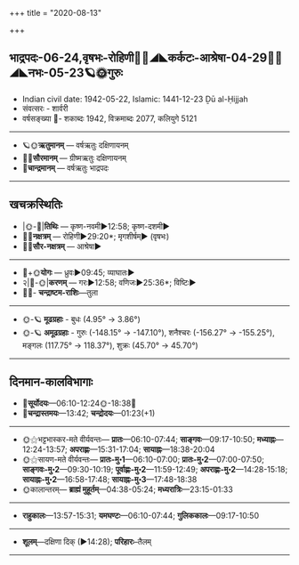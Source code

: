 +++
title = "2020-08-13"

+++
## भाद्रपदः-06-24,वृषभः-रोहिणी🌛🌌◢◣कर्कटः-आश्रेषा-04-29🌌🌞◢◣नभः-05-23🪐🌞गुरुः
- Indian civil date: 1942-05-22, Islamic: 1441-12-23 Ḏū al-Ḥijjah
- संवत्सरः - शार्वरी
- वर्षसङ्ख्या 🌛- शकाब्दः 1942, विक्रमाब्दः 2077, कलियुगे 5121
___________________
- 🪐🌞**ऋतुमानम्** — वर्षऋतुः दक्षिणायनम्
- 🌌🌞**सौरमानम्** — ग्रीष्मऋतुः दक्षिणायनम्
- 🌛**चान्द्रमानम्** — वर्षऋतुः भाद्रपदः
___________________


## खचक्रस्थितिः
- |🌞-🌛|**तिथिः** — कृष्ण-नवमी►12:58; कृष्ण-दशमी►  
- 🌌🌛**नक्षत्रम्** — रोहिणी►29:20*; मृगशीर्षम्► (वृषभः)  
- 🌌🌞**सौर-नक्षत्रम्** — आश्रेषा►  
___________________
- 🌛+🌞**योगः** — ध्रुवः►09:45; व्याघातः►  
- २|🌛-🌞|**करणम्** — गरः►12:58; वणिजः►25:36*; विष्टिः►  
- 🌌🌛- **चन्द्राष्टम-राशिः**—तुला  
___________________
- 🌞-🪐 **मूढग्रहाः** - बुधः (4.95° → 3.86°)
- 🌞-🪐 **अमूढग्रहाः** - गुरुः (-148.15° → -147.10°), शनैश्चरः (-156.27° → -155.25°), मङ्गलः (117.75° → 118.37°), शुक्रः (45.70° → 45.70°)
___________________


## दिनमान-कालविभागाः
- 🌅**सूर्योदयः**—06:10-12:24🌞️-18:38🌇  
- 🌛**चन्द्रास्तमयः**—13:42; **चन्द्रोदयः**—01:23(+1)  
___________________
- 🌞⚝भट्टभास्कर-मते वीर्यवन्तः— **प्रातः**—06:10-07:44; **साङ्गवः**—09:17-10:50; **मध्याह्नः**—12:24-13:57; **अपराह्णः**—15:31-17:04; **सायाह्नः**—18:38-20:04  
- 🌞⚝सायण-मते वीर्यवन्तः— **प्रातः-मु॰1**—06:10-07:00; **प्रातः-मु॰2**—07:00-07:50; **साङ्गवः-मु॰2**—09:30-10:19; **पूर्वाह्णः-मु॰2**—11:59-12:49; **अपराह्णः-मु॰2**—14:28-15:18; **सायाह्नः-मु॰2**—16:58-17:48; **सायाह्नः-मु॰3**—17:48-18:38  
- 🌞कालान्तरम्— **ब्राह्मं मुहूर्तम्**—04:38-05:24; **मध्यरात्रिः**—23:15-01:33  
___________________
- **राहुकालः**—13:57-15:31; **यमघण्टः**—06:10-07:44; **गुलिककालः**—09:17-10:50  
___________________
- **शूलम्**—दक्षिणा दिक् (►14:28); **परिहारः**–तैलम्  
___________________
